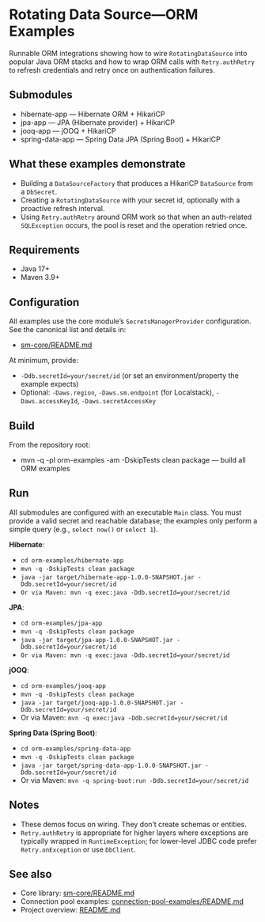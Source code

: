 # Rotating Data Source—ORM Examples

Runnable ORM integrations showing how to wire `RotatingDataSource` into popular Java ORM stacks and how to wrap ORM
calls with `Retry.authRetry` to refresh credentials and retry once on authentication failures.

## Submodules

- hibernate-app — Hibernate ORM + HikariCP
- jpa-app — JPA (Hibernate provider) + HikariCP
- jooq-app — jOOQ + HikariCP
- spring-data-app — Spring Data JPA (Spring Boot) + HikariCP

## What these examples demonstrate

- Building a `DataSourceFactory` that produces a HikariCP `DataSource` from a `DbSecret`.
- Creating a `RotatingDataSource` with your secret id, optionally with a proactive refresh interval.
- Using `Retry.authRetry` around ORM work so that when an auth-related `SQLException` occurs, the pool is reset and the
  operation retried once.

## Requirements

- Java 17+
- Maven 3.9+

## Configuration

All examples use the core module’s `SecretsManagerProvider` configuration. See the canonical list and details in:

- [sm-core/README.md](../sm-core/README.md)

At minimum, provide:

- `-Ddb.secretId=your/secret/id` (or set an environment/property the example expects)
- Optional: `-Daws.region`, `-Daws.sm.endpoint` (for Localstack), `-Daws.accessKeyId`, `-Daws.secretAccessKey`

## Build

From the repository root:

- mvn -q -pl orm-examples -am -DskipTests clean package — build all ORM examples

## Run

All submodules are configured with an executable `Main` class. You must provide a valid secret and reachable database;
the examples only perform a simple query (e.g., `select now()` or `select 1`).

**Hibernate**:

- `cd orm-examples/hibernate-app`
- `mvn -q -DskipTests clean package`
- `java -jar target/hibernate-app-1.0.0-SNAPSHOT.jar -Ddb.secretId=your/secret/id`
- `Or via Maven: mvn -q exec:java -Ddb.secretId=your/secret/id`

**JPA**:

- `cd orm-examples/jpa-app`
- `mvn -q -DskipTests clean package`
- `java -jar target/jpa-app-1.0.0-SNAPSHOT.jar -Ddb.secretId=your/secret/id`
- `Or via Maven: mvn -q exec:java -Ddb.secretId=your/secret/id`

**jOOQ**:

- `cd orm-examples/jooq-app`
- `mvn -q -DskipTests clean package`
- `java -jar target/jooq-app-1.0.0-SNAPSHOT.jar -Ddb.secretId=your/secret/id`
- Or via Maven: `mvn -q exec:java -Ddb.secretId=your/secret/id`

**Spring Data (Spring Boot)**:

- `cd orm-examples/spring-data-app`
- `mvn -q -DskipTests clean package`
- `java -jar target/spring-data-app-1.0.0-SNAPSHOT.jar -Ddb.secretId=your/secret/id`
- Or via Maven: `mvn -q spring-boot:run -Ddb.secretId=your/secret/id`

## Notes

- These demos focus on wiring. They don’t create schemas or entities.
- `Retry.authRetry` is appropriate for higher layers where exceptions are typically wrapped in `RuntimeException`; for
  lower-level JDBC code prefer `Retry.onException` or use `DbClient`.

## See also

- Core library: [sm-core/README.md](../rotating-data-source-core/README.md)
- Connection pool
  examples: [connection-pool-examples/README.md](../rotating-data-source-connection-pool-examples/README.md)
- Project overview: [README.md](../README.md)
